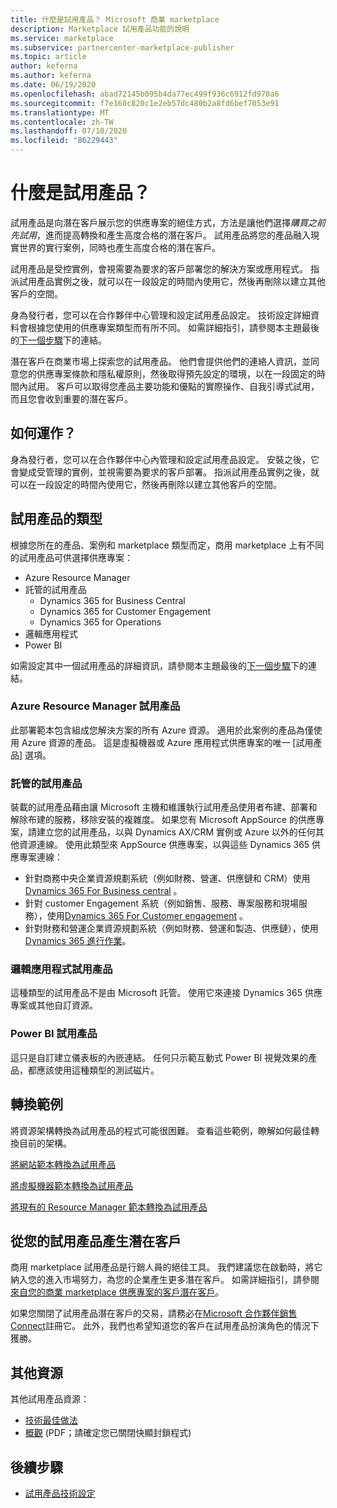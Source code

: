 ```yaml
---
title: 什麼是試用產品？ Microsoft 商業 marketplace
description: Marketplace 試用產品功能的說明
ms.service: marketplace
ms.subservice: partnercenter-marketplace-publisher
ms.topic: article
author: keferna
ms.author: keferna
ms.date: 06/19/2020
ms.openlocfilehash: abad72145b095b4da77ec499f936c6912fd970a6
ms.sourcegitcommit: f7e160c820c1e2eb57dc480b2a8fd6bef7053e91
ms.translationtype: MT
ms.contentlocale: zh-TW
ms.lasthandoff: 07/10/2020
ms.locfileid: "86229443"
---
```

# <a name="what-is-a-test-drive"></a>什麼是試用產品？

試用產品是向潛在客戶展示您的供應專案的絕佳方式，方法是讓他們選擇*購買之前先試用*，進而提高轉換和產生高度合格的潛在客戶。 試用產品將您的產品融入現實世界的實行案例，同時也產生高度合格的潛在客戶。

試用產品是受控實例，會視需要為要求的客戶部署您的解決方案或應用程式。 指派試用產品實例之後，就可以在一段設定的時間內使用它，然後再刪除以建立其他客戶的空間。

身為發行者，您可以在合作夥伴中心管理和設定試用產品設定。 技術設定詳細資料會根據您使用的供應專案類型而有所不同。 如需詳細指引，請參閱本主題最後的[下一個步驟](#next-step)下的連結。

潛在客戶在商業市場上探索您的試用產品。 他們會提供他們的連絡人資訊，並同意您的供應專案條款和隱私權原則，然後取得預先設定的環境，以在一段固定的時間內試用。 客戶可以取得您產品主要功能和優點的實際操作、自我引導式試用，而且您會收到重要的潛在客戶。

## <a name="how-does-it-work"></a>如何運作？

身為發行者，您可以在合作夥伴中心內管理和設定試用產品設定。 安裝之後，它會變成受管理的實例，並視需要為要求的客戶部署。 指派試用產品實例之後，就可以在一段設定的時間內使用它，然後再刪除以建立其他客戶的空間。

## <a name="types-of-test-drives"></a>試用產品的類型

根據您所在的產品、案例和 marketplace 類型而定，商用 marketplace 上有不同的試用產品可供選擇供應專案：

- Azure Resource Manager
- 託管的試用產品
    - Dynamics 365 for Business Central
    - Dynamics 365 for Customer Engagement
    - Dynamics 365 for Operations
- 邏輯應用程式
- Power BI

如需設定其中一個試用產品的詳細資訊，請參閱本主題最後的[下一個步驟](#next-step)下的連結。

### <a name="azure-resource-manager-test-drive"></a>Azure Resource Manager 試用產品

此部署範本包含組成您解決方案的所有 Azure 資源。 適用於此案例的產品為僅使用 Azure 資源的產品。 這是虛擬機器或 Azure 應用程式供應專案的唯一 [試用產品] 選項。

### <a name="hosted-test-drive"></a>託管的試用產品

裝載的試用產品藉由讓 Microsoft 主機和維護執行試用產品使用者布建、部署和解除布建的服務，移除安裝的複雜度。 如果您有 Microsoft AppSource 的供應專案，請建立您的試用產品，以與 Dynamics AX/CRM 實例或 Azure 以外的任何其他資源連線。 使用此類型來 AppSource 供應專案，以與這些 Dynamics 365 供應專案連線：

- 針對商務中央企業資源規劃系統（例如財務、營運、供應鏈和 CRM）使用[Dynamics 365 For Business central](partner-center-portal/create-new-operations-offer.md) 。
- 針對 customer Engagement 系統（例如銷售、服務、專案服務和現場服務），使用[Dynamics 365 For Customer engagement](partner-center-portal/create-new-customer-engagement-offer.md) 。
- 針對財務和營運企業資源規劃系統（例如財務、營運和製造、供應鏈），使用[Dynamics 365 進行作業](partner-center-portal/create-new-operations-offer.md)。

### <a name="logic-app-test-drive"></a>邏輯應用程式試用產品

這種類型的試用產品不是由 Microsoft 託管。 使用它來連接 Dynamics 365 供應專案或其他自訂資源。

### <a name="power-bi-test-drive"></a>Power BI 試用產品

這只是自訂建立儀表板的內嵌連結。 任何只示範互動式 Power BI 視覺效果的產品，都應該使用這種類型的測試磁片。

## <a name="transforming-examples"></a>轉換範例

將資源架構轉換為試用產品的程式可能很困難。 查看這些範例，瞭解如何最佳轉換目前的架構。

[將網站範本轉換為試用產品](https://github.com/Azure/AzureTestDrive/wiki/Transforming-Website-Deployment-Template-for-Test-Drive)

[將虛擬機器範本轉換為試用產品](https://github.com/Azure/AzureTestDrive/wiki/Transforming-Virtual-Machine-Deployment-Template-for-Test-Drive)

[將現有的 Resource Manager 範本轉換為試用產品](https://github.com/Azure/AzureTestDrive/wiki/Deploying-Existing-Solutions)

## <a name="generate-leads-from-your-test-drive"></a>從您的試用產品產生潛在客戶

商用 marketplace 試用產品是行銷人員的絕佳工具。 我們建議您在啟動時，將它納入您的進入市場努力，為您的企業產生更多潛在客戶。 如需詳細指引，請參閱[來自您的商業 marketplace 供應專案的客戶潛在客戶](https://github.com/MicrosoftDocs/azure-docs/blob/master/articles/marketplace/partner-center-portal/commercial-marketplace-get-customer-leads.md)。

如果您關閉了試用產品潛在客戶的交易，請務必在[Microsoft 合作夥伴銷售 Connect](https://support.microsoft.com/help/3155788/getting-started-with-microsoft-partner-sales-connect)註冊它。 此外，我們也希望知道您的客戶在試用產品扮演角色的情況下獲勝。

## <a name="other-resources"></a>其他資源

其他試用產品資源：

- [技術最佳做法](https://github.com/Azure/AzureTestDrive/wiki/Test-Drive-Best-Practices)
- [概觀](https://assetsprod.microsoft.com/mpn/azure-marketplace-appsource-test-drives.pdf) (PDF；請確定您已關閉快顯封鎖程式)

## <a name="next-step"></a>後續步驟

- [試用產品技術設定](test-drive-technical-configuration.md)
